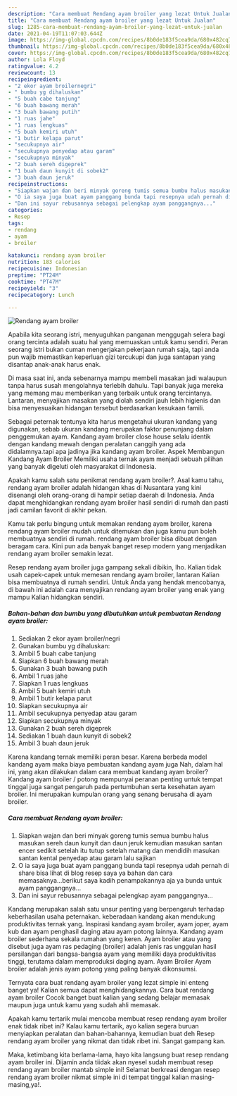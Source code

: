 ```yaml
---
description: "Cara membuat Rendang ayam broiler yang lezat Untuk Jualan"
title: "Cara membuat Rendang ayam broiler yang lezat Untuk Jualan"
slug: 1285-cara-membuat-rendang-ayam-broiler-yang-lezat-untuk-jualan
date: 2021-04-19T11:07:03.644Z
image: https://img-global.cpcdn.com/recipes/8b0de183f5cea9da/680x482cq70/rendang-ayam-broiler-foto-resep-utama.jpg
thumbnail: https://img-global.cpcdn.com/recipes/8b0de183f5cea9da/680x482cq70/rendang-ayam-broiler-foto-resep-utama.jpg
cover: https://img-global.cpcdn.com/recipes/8b0de183f5cea9da/680x482cq70/rendang-ayam-broiler-foto-resep-utama.jpg
author: Lola Floyd
ratingvalue: 4.2
reviewcount: 13
recipeingredient:
- "2 ekor ayam broilernegri"
- " bumbu yg dihaluskan"
- "5 buah cabe tanjung"
- "6 buah bawang merah"
- "3 buah bawang putih"
- "1 ruas jahe"
- "1 ruas lengkuas"
- "5 buah kemiri utuh"
- "1 butir kelapa parut"
- "secukupnya air"
- "secukupnya penyedap atau garam"
- "secukupnya minyak"
- "2 buah sereh digeprek"
- "1 buah daun kunyit di sobek2"
- "3 buah daun jeruk"
recipeinstructions:
- "Siapkan wajan dan beri minyak goreng tumis semua bumbu halus masukan sereh daun kunyit dan daun jeruk kemudian masukan santan encer sedikit setelah itu tutup setelah matang dan mendidih masukan santan kental penyedap atau garam lalu sajikan"
- "O ia saya juga buat ayam panggang bunda tapi resepnya udah pernah di share bisa lihat di blog resep saya ya bahan dan cara memasaknya...berikut saya kadih penampakannya aja ya bunda untuk ayam panggangnya..."
- "Dan ini sayur rebusannya sebagai pelengkap ayam panggangnya..."
categories:
- Resep
tags:
- rendang
- ayam
- broiler

katakunci: rendang ayam broiler 
nutrition: 183 calories
recipecuisine: Indonesian
preptime: "PT24M"
cooktime: "PT47M"
recipeyield: "3"
recipecategory: Lunch

---
```



![Rendang ayam broiler](https://img-global.cpcdn.com/recipes/8b0de183f5cea9da/680x482cq70/rendang-ayam-broiler-foto-resep-utama.jpg)

Apabila kita seorang istri, menyuguhkan panganan menggugah selera bagi orang tercinta adalah suatu hal yang memuaskan untuk kamu sendiri. Peran seorang istri bukan cuman mengerjakan pekerjaan rumah saja, tapi anda pun wajib memastikan keperluan gizi tercukupi dan juga santapan yang disantap anak-anak harus enak.

Di masa  saat ini, anda sebenarnya mampu membeli masakan jadi walaupun tanpa harus susah mengolahnya terlebih dahulu. Tapi banyak juga mereka yang memang mau memberikan yang terbaik untuk orang tercintanya. Lantaran, menyajikan masakan yang diolah sendiri jauh lebih higienis dan bisa menyesuaikan hidangan tersebut berdasarkan kesukaan famili. 

Sebagai peternak tentunya kita harus mengetahui ukuran kandang yang digunakan, sebab ukuran kandang merupakan faktor penunjang dalam penggemukan ayam. Kandang ayam broiler close house selalu identik dengan kandang mewah dengan peralatan canggih yang ada didalamnya.tapi apa jadinya jika kandang ayam broiler. Aspek Membangun Kandang Ayam Broiler Memiliki usaha ternak ayam menjadi sebuah pilihan yang banyak digeluti oleh masyarakat di Indonesia.

Apakah kamu salah satu penikmat rendang ayam broiler?. Asal kamu tahu, rendang ayam broiler adalah hidangan khas di Nusantara yang kini disenangi oleh orang-orang di hampir setiap daerah di Indonesia. Anda dapat menghidangkan rendang ayam broiler hasil sendiri di rumah dan pasti jadi camilan favorit di akhir pekan.

Kamu tak perlu bingung untuk memakan rendang ayam broiler, karena rendang ayam broiler mudah untuk ditemukan dan juga kamu pun boleh membuatnya sendiri di rumah. rendang ayam broiler bisa dibuat dengan beragam cara. Kini pun ada banyak banget resep modern yang menjadikan rendang ayam broiler semakin lezat.

Resep rendang ayam broiler juga gampang sekali dibikin, lho. Kalian tidak usah capek-capek untuk memesan rendang ayam broiler, lantaran Kalian bisa membuatnya di rumah sendiri. Untuk Anda yang hendak mencobanya, di bawah ini adalah cara menyajikan rendang ayam broiler yang enak yang mampu Kalian hidangkan sendiri.

<!--inarticleads1-->

##### Bahan-bahan dan bumbu yang dibutuhkan untuk pembuatan Rendang ayam broiler:

1. Sediakan 2 ekor ayam broiler/negri
1. Gunakan  bumbu yg dihaluskan:
1. Ambil 5 buah cabe tanjung
1. Siapkan 6 buah bawang merah
1. Gunakan 3 buah bawang putih
1. Ambil 1 ruas jahe
1. Siapkan 1 ruas lengkuas
1. Ambil 5 buah kemiri utuh
1. Ambil 1 butir kelapa parut
1. Siapkan secukupnya air
1. Ambil secukupnya penyedap atau garam
1. Siapkan secukupnya minyak
1. Gunakan 2 buah sereh digeprek
1. Sediakan 1 buah daun kunyit di sobek2
1. Ambil 3 buah daun jeruk


Karena kandang ternak memiliki peran besar. Karena berbeda model kandang ayam maka biaya pembuatan kandang ayam juga Nah, dalam hal ini, yang akan dilakukan dalam cara membuat kandang ayam broiler? Kandang ayam broiler / potong mempunyai peranan penting untuk tempat tinggal juga sangat pengaruh pada pertumbuhan serta kesehatan ayam broiler. Ini merupakan kumpulan orang yang senang berusaha di ayam broiler. 

<!--inarticleads2-->

##### Cara membuat Rendang ayam broiler:

1. Siapkan wajan dan beri minyak goreng tumis semua bumbu halus masukan sereh daun kunyit dan daun jeruk kemudian masukan santan encer sedikit setelah itu tutup setelah matang dan mendidih masukan santan kental penyedap atau garam lalu sajikan
1. O ia saya juga buat ayam panggang bunda tapi resepnya udah pernah di share bisa lihat di blog resep saya ya bahan dan cara memasaknya...berikut saya kadih penampakannya aja ya bunda untuk ayam panggangnya...
1. Dan ini sayur rebusannya sebagai pelengkap ayam panggangnya...


Kandang merupakan salah satu unsur penting yang berpengaruh terhadap keberhasilan usaha peternakan. keberadaan kandang akan mendukung produktivitas ternak yang. Inspirasi kandang ayam broiler, ayam joper, ayam kub dan ayam penghasil daging atau ayam potong lainnya. Kandang ayam broiler sederhana sekala rumahan yang keren. Ayam broiler atau yang disebut juga ayam ras pedaging (broiler) adalah jenis ras unggulan hasil persilangan dari bangsa-bangsa ayam yang memiliki daya produktivitas tinggi, terutama dalam memproduksi daging ayam. Ayam Broiler Ayam broiler adalah jenis ayam potong yang paling banyak dikonsumsi. 

Ternyata cara buat rendang ayam broiler yang lezat simple ini enteng banget ya! Kalian semua dapat menghidangkannya. Cara buat rendang ayam broiler Cocok banget buat kalian yang sedang belajar memasak maupun juga untuk kamu yang sudah ahli memasak.

Apakah kamu tertarik mulai mencoba membuat resep rendang ayam broiler enak tidak ribet ini? Kalau kamu tertarik, ayo kalian segera buruan menyiapkan peralatan dan bahan-bahannya, kemudian buat deh Resep rendang ayam broiler yang nikmat dan tidak ribet ini. Sangat gampang kan. 

Maka, ketimbang kita berlama-lama, hayo kita langsung buat resep rendang ayam broiler ini. Dijamin anda tiidak akan nyesel sudah membuat resep rendang ayam broiler mantab simple ini! Selamat berkreasi dengan resep rendang ayam broiler nikmat simple ini di tempat tinggal kalian masing-masing,ya!.

